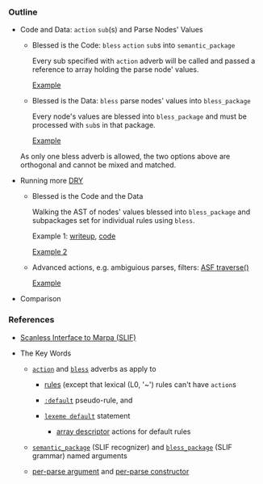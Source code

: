 ﻿### Outline

* Code and Data: `action` `sub`(s) and Parse Nodes' Values
    
    + Blessed is the Code: `bless` `action` `sub`s into `semantic_package`

        Every sub specified with `action` adverb will be called and passed a reference to array holding the parse node' values.

        [Example](https://metacpan.org/source/JKEGL/Marpa-R2-2.078000/t/sl_gsyn.t)

    + Blessed is the Data: `bless` parse nodes' values into `bless_package`

        Every node's values are blessed into `bless_package` and must be processed with `sub`s in that package.

        [Example](https://metacpan.org/pod/release/JKEGL/Marpa-R2-2.078000/pod/Scanless.pod#Synopsis)

    As only one bless adverb is allowed, the two options above are orthogonal and cannot be mixed and matched.

* Running more [DRY](http://en.wikipedia.org/wiki/Don't_repeat_yourself)

    + Blessed is the Code and the Data
    
        Walking the AST of nodes' values blessed into `bless_package` and subpackages set for individual rules using `bless`.

        Example 1: [writeup](http://jeffreykegler.github.io/Ocean-of-Awareness-blog/individual/2013/03/bnf_to_ast.html), [code](https://gist.github.com/jeffreykegler/5121769)

        [Example 2](https://metacpan.org/source/JKEGL/Marpa-R2-2.078000/t/sl_timeflies.t)

    + Advanced actions, e.g. ambiguious parses, filters: [ASF traverse()](https://metacpan.org/pod/release/JKEGL/Marpa-R2-2.078000/pod/ASF.pod#traverse)

        [Example](https://metacpan.org/source/JKEGL/Marpa-R2-2.078000/t/sl_panda.t)
    
* Comparison

### References

* [Scanless Interface to Marpa (SLIF)](https://metacpan.org/pod/release/JKEGL/Marpa-R2-2.078000/pod/Scanless.pod)

* The Key Words
    
    - [`action`](https://metacpan.org/pod/release/JKEGL/Marpa-R2-2.078000/pod/Scanless/DSL.pod#action) and [`bless`](https://metacpan.org/pod/release/JKEGL/Marpa-R2-2.078000/pod/Scanless/DSL.pod#bless) adverbs as apply to 

        - [rules](https://metacpan.org/pod/release/JKEGL/Marpa-R2-2.078000/pod/Scanless/DSL.pod#The-structure-of-rules) (except that lexical (L0, '~') rules can't have `action`s

        - [`:default`](https://metacpan.org/pod/release/JKEGL/Marpa-R2-2.078000/pod/Scanless/DSL.pod#Default-pseudo-rules) pseudo-rule, and 
        
        - [`lexeme default`](https://metacpan.org/pod/release/JKEGL/Marpa-R2-2.078000/pod/Scanless/DSL.pod#Lexeme-default-statement) statement
        
            - [array descriptor](https://metacpan.org/pod/release/JKEGL/Marpa-R2-2.078000/pod/Semantics.pod#Array-descriptor-actions) actions for default rules
        
    - [`semantic_package`][semantic_package] (SLIF recognizer) and [`bless_package`][bless_package] (SLIF grammar) named arguments

    - [per-parse argument](https://metacpan.org/pod/Marpa::R2::Semantics#The-per-parse-argument) and [per-parse constructor](https://metacpan.org/pod/Marpa::R2::Semantics#The-per-parse-constructor)
    
[semantic_package]: https://metacpan.org/pod/release/JKEGL/Marpa-R2-2.078000/pod/Scanless/R.pod#semantics_package

[bless_package]: https://metacpan.org/pod/release/JKEGL/Marpa-R2-2.078000/pod/Scanless/G.pod#bless_package
